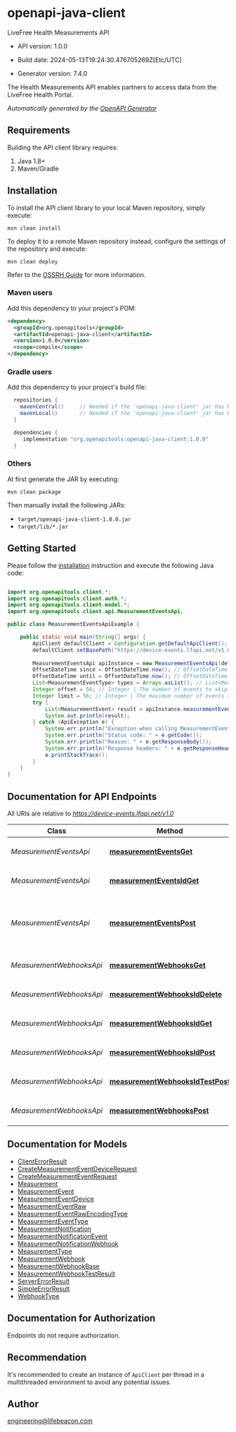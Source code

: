 # openapi-java-client

LiveFree Health Measurements API

- API version: 1.0.0

- Build date: 2024-05-13T19:24:30.476705269Z[Etc/UTC]

- Generator version: 7.4.0

The Health Measurements API enables partners to access data from the LiveFree Health Portal.


*Automatically generated by the [OpenAPI Generator](https://openapi-generator.tech)*

## Requirements

Building the API client library requires:

1. Java 1.8+
2. Maven/Gradle

## Installation

To install the API client library to your local Maven repository, simply execute:

```shell
mvn clean install
```

To deploy it to a remote Maven repository instead, configure the settings of the repository and execute:

```shell
mvn clean deploy
```

Refer to the [OSSRH Guide](http://central.sonatype.org/pages/ossrh-guide.html) for more information.

### Maven users

Add this dependency to your project's POM:

```xml
<dependency>
  <groupId>org.openapitools</groupId>
  <artifactId>openapi-java-client</artifactId>
  <version>1.0.0</version>
  <scope>compile</scope>
</dependency>
```

### Gradle users

Add this dependency to your project's build file:

```groovy
  repositories {
    mavenCentral()     // Needed if the 'openapi-java-client' jar has been published to maven central.
    mavenLocal()       // Needed if the 'openapi-java-client' jar has been published to the local maven repo.
  }

  dependencies {
     implementation "org.openapitools:openapi-java-client:1.0.0"
  }
```

### Others

At first generate the JAR by executing:

```shell
mvn clean package
```

Then manually install the following JARs:

- `target/openapi-java-client-1.0.0.jar`
- `target/lib/*.jar`

## Getting Started

Please follow the [installation](#installation) instruction and execute the following Java code:

```java

import org.openapitools.client.*;
import org.openapitools.client.auth.*;
import org.openapitools.client.model.*;
import org.openapitools.client.api.MeasurementEventsApi;

public class MeasurementEventsApiExample {

    public static void main(String[] args) {
        ApiClient defaultClient = Configuration.getDefaultApiClient();
        defaultClient.setBasePath("https://device-events.lfapi.net/v1.0");
        
        MeasurementEventsApi apiInstance = new MeasurementEventsApi(defaultClient);
        OffsetDateTime since = OffsetDateTime.now(); // OffsetDateTime | Include events that occurred or were modified after the specified date/time (inclusive).
        OffsetDateTime until = OffsetDateTime.now(); // OffsetDateTime | Include events that occurred or were modified before the specified date/time (inclusive).
        List<MeasurementEventType> types = Arrays.asList(); // List<MeasurementEventType> | Filter by event type(s).
        Integer offset = 56; // Integer | The number of events to skip.
        Integer limit = 56; // Integer | The maximum number of events to return.
        try {
            List<MeasurementEvent> result = apiInstance.measurementEventsGet(since, until, types, offset, limit);
            System.out.println(result);
        } catch (ApiException e) {
            System.err.println("Exception when calling MeasurementEventsApi#measurementEventsGet");
            System.err.println("Status code: " + e.getCode());
            System.err.println("Reason: " + e.getResponseBody());
            System.err.println("Response headers: " + e.getResponseHeaders());
            e.printStackTrace();
        }
    }
}

```

## Documentation for API Endpoints

All URIs are relative to *https://device-events.lfapi.net/v1.0*

Class | Method | HTTP request | Description
------------ | ------------- | ------------- | -------------
*MeasurementEventsApi* | [**measurementEventsGet**](docs/MeasurementEventsApi.md#measurementEventsGet) | **GET** /measurement-events | Query measurement events
*MeasurementEventsApi* | [**measurementEventsIdGet**](docs/MeasurementEventsApi.md#measurementEventsIdGet) | **GET** /measurement-events/{id} | Get a single measurement event
*MeasurementEventsApi* | [**measurementEventsPost**](docs/MeasurementEventsApi.md#measurementEventsPost) | **POST** /measurement-events | Create a measurement event (for non-production testing only)
*MeasurementWebhooksApi* | [**measurementWebhooksGet**](docs/MeasurementWebhooksApi.md#measurementWebhooksGet) | **GET** /measurement-webhooks | List all measurement webhooks
*MeasurementWebhooksApi* | [**measurementWebhooksIdDelete**](docs/MeasurementWebhooksApi.md#measurementWebhooksIdDelete) | **DELETE** /measurement-webhooks/{id} | Dalate a measurement webhook
*MeasurementWebhooksApi* | [**measurementWebhooksIdGet**](docs/MeasurementWebhooksApi.md#measurementWebhooksIdGet) | **GET** /measurement-webhooks/{id} | Get a single measurement webhook
*MeasurementWebhooksApi* | [**measurementWebhooksIdPost**](docs/MeasurementWebhooksApi.md#measurementWebhooksIdPost) | **POST** /measurement-webhooks/{id} | Update a measurement webhook
*MeasurementWebhooksApi* | [**measurementWebhooksIdTestPost**](docs/MeasurementWebhooksApi.md#measurementWebhooksIdTestPost) | **POST** /measurement-webhooks/{id}/test | Test a measurement webhook
*MeasurementWebhooksApi* | [**measurementWebhooksPost**](docs/MeasurementWebhooksApi.md#measurementWebhooksPost) | **POST** /measurement-webhooks | Create a measurement webhook


## Documentation for Models

 - [ClientErrorResult](docs/ClientErrorResult.md)
 - [CreateMeasurementEventDeviceRequest](docs/CreateMeasurementEventDeviceRequest.md)
 - [CreateMeasurementEventRequest](docs/CreateMeasurementEventRequest.md)
 - [Measurement](docs/Measurement.md)
 - [MeasurementEvent](docs/MeasurementEvent.md)
 - [MeasurementEventDevice](docs/MeasurementEventDevice.md)
 - [MeasurementEventRaw](docs/MeasurementEventRaw.md)
 - [MeasurementEventRawEncodingType](docs/MeasurementEventRawEncodingType.md)
 - [MeasurementEventType](docs/MeasurementEventType.md)
 - [MeasurementNotification](docs/MeasurementNotification.md)
 - [MeasurementNotificationEvent](docs/MeasurementNotificationEvent.md)
 - [MeasurementNotificationWebhook](docs/MeasurementNotificationWebhook.md)
 - [MeasurementType](docs/MeasurementType.md)
 - [MeasurementWebhook](docs/MeasurementWebhook.md)
 - [MeasurementWebhookBase](docs/MeasurementWebhookBase.md)
 - [MeasurementWebhookTestResult](docs/MeasurementWebhookTestResult.md)
 - [ServerErrorResult](docs/ServerErrorResult.md)
 - [SimpleErrorResult](docs/SimpleErrorResult.md)
 - [WebhookType](docs/WebhookType.md)


<a id="documentation-for-authorization"></a>
## Documentation for Authorization

Endpoints do not require authorization.


## Recommendation

It's recommended to create an instance of `ApiClient` per thread in a multithreaded environment to avoid any potential issues.

## Author

engineering@lifebeacon.com

